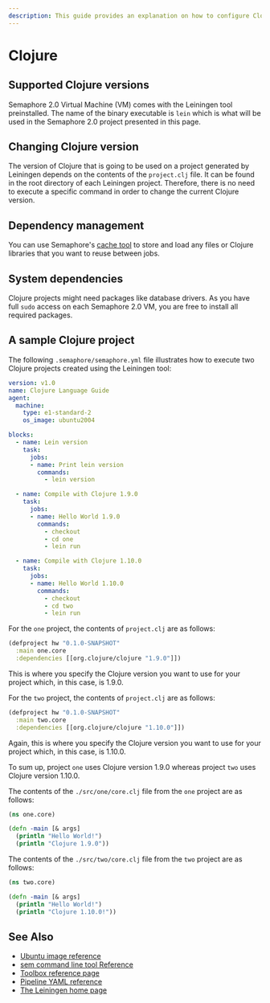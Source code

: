 ```yaml
---
description: This guide provides an explanation on how to configure Clojure projects on Semaphore 2.0. It provides example projects as well that should help you get started.
---
```


# Clojure

## Supported Clojure versions

Semaphore 2.0 Virtual Machine (VM) comes with the Leiningen tool preinstalled. The
name of the binary executable is `lein` which is what will be used in the
Semaphore 2.0 project presented in this page.

## Changing Clojure version

The version of Clojure that is going to be used on a project generated by
Leiningen depends on the contents of the `project.clj` file. It can be found
in the root directory of each Leiningen project. Therefore, there is no need to
execute a specific command in order to change the current Clojure version.

## Dependency management

You can use Semaphore's [cache tool](https://docs.semaphoreci.com/reference/toolbox-reference/#cache)
to store and load any files or Clojure libraries that you want to reuse between jobs.

## System dependencies

Clojure projects might need packages like database drivers. As you have full `sudo`
access on each Semaphore 2.0 VM, you are free to install all required packages.

## A sample Clojure project

The following `.semaphore/semaphore.yml` file illustrates how to execute two
Clojure projects created using the Leiningen tool:

``` yaml
version: v1.0
name: Clojure Language Guide
agent:
  machine:
    type: e1-standard-2
    os_image: ubuntu2004

blocks:
  - name: Lein version
    task:
      jobs:
      - name: Print lein version
        commands:
          - lein version

  - name: Compile with Clojure 1.9.0
    task:
      jobs:
      - name: Hello World 1.9.0
        commands:
          - checkout
          - cd one
          - lein run

  - name: Compile with Clojure 1.10.0
    task:
      jobs:
      - name: Hello World 1.10.0
        commands:
          - checkout
          - cd two
          - lein run
```

For the `one` project, the contents of `project.clj` are as follows:

``` clojure
(defproject hw "0.1.0-SNAPSHOT"
  :main one.core
  :dependencies [[org.clojure/clojure "1.9.0"]])
```

This is where you specify the Clojure version you want to use for
your project which, in this case, is 1.9.0.

For the `two` project, the contents of `project.clj` are as follows:

``` clojure
(defproject hw "0.1.0-SNAPSHOT"
  :main two.core
  :dependencies [[org.clojure/clojure "1.10.0"]])
```

Again, this is where you specify the Clojure version you want to use
for your project which, in this case, is 1.10.0.

To sum up, project `one` uses Clojure version 1.9.0 whereas project `two` uses
Clojure version 1.10.0.

The contents of the `./src/one/core.clj` file from the `one` project are as
follows:

``` clojure
(ns one.core)

(defn -main [& args]
  (println "Hello World!")
  (println "Clojure 1.9.0"))
```

The contents of the `./src/two/core.clj` file from the `two` project are as
follows:

``` clojure
(ns two.core)

(defn -main [& args]
  (println "Hello World!")
  (println "Clojure 1.10.0!"))
```

## See Also

- [Ubuntu image reference](https://docs.semaphoreci.com/ci-cd-environment/ubuntu-20.04-image/)
- [sem command line tool Reference](https://docs.semaphoreci.com/reference/sem-command-line-tool/)
- [Toolbox reference page](https://docs.semaphoreci.com/reference/toolbox-reference/)
- [Pipeline YAML reference](https://docs.semaphoreci.com/reference/pipeline-yaml-reference/)
- [The Leiningen home page](https://leiningen.org/)
